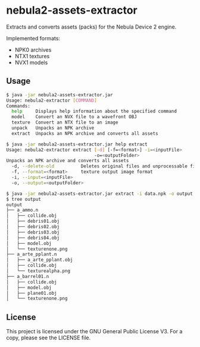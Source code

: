 # nebula2-assets-extractor
Extracts and converts assets (packs) for the Nebula Device 2 engine.

Implemented formats:
  - NPK0 archives
  - NTX1 textures
  - NVX1 models

## Usage

```bash
$ java -jar nebula2-assets-extractor.jar
Usage: nebula2-extractor [COMMAND]
Commands:
  help     Displays help information about the specified command
  model    Convert an NVX file to a wavefront OBJ
  texture  Convert an NTX file to an image
  unpack   Unpacks an NPK archive
  extract  Unpacks an NPK archive and converts all assets

$ java -jar nebula2-assets-extractor.jar help extract
Usage: nebula2-extractor extract [-d] [-f=<format>] -i=<inputFile>
                                 -o=<outputFolder>
Unpacks an NPK archive and converts all assets
  -d, --delete-old          Deletes original files and unprocessable files
  -f, --format=<format>     texture output image format
  -i, --input=<inputFile>
  -o, --output=<outputFolder>

$ java -jar nebula2-assets-extractor.jar extract -i data.npk -o output -d
$ tree output
output
├── a_ammo.n
│   ├── collide.obj
│   ├── debris01.obj
│   ├── debris02.obj
│   ├── debris03.obj
│   ├── debris04.obj
│   ├── model.obj
│   └── texturenone.png
├── a_arte_pplant.n
│   ├── a_arte_pplant.obj
│   ├── collide.obj
│   └── texturealpha.png
├── a_barrel01.n
│   ├── collide.obj
│   ├── model.obj
│   ├── plane01.obj
│   └── texturenone.png
```

## License

This project is licensed under the GNU General Public License V3. For a copy, please see the LICENSE file.
